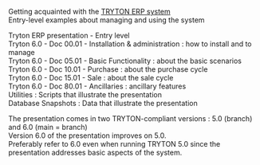 Getting acquainted with the [TRYTON ERP system](http://www.tryton.org)  
Entry-level examples about managing and using the system 

Tryton ERP presentation - Entry level  
Tryton 6.0 - Doc 00.01 - Installation & administration : how to install and to manage  
Tryton 6.0 - Doc 05.01 - Basic Functionality : about the basic scenarios  
Tryton 6.0 - Doc 10.01 - Purchase : about the purchase cycle  
Tryton 6.0 - Doc 15.01 - Sale : about the sale cycle  
Tryton 6.0 - Doc 80.01 - Ancillaries : ancillary features  
Utilities : Scripts that illustrate the presentation  
Database Snapshots : Data that illustrate the presentation 

The presentation comes in two TRYTON-compliant versions : 5.0 (branch) and 6.0 (main = branch)  
Version 6.0 of the presentation improves on 5.0.  
Preferably refer to 6.0 even when running TRYTON 5.0 since the presentation addresses basic aspects of the system.   
